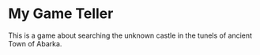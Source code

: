 # My Game Teller
This is a game about searching the unknown castle in the tunels of ancient Town of Abarka.